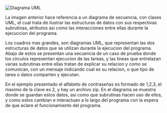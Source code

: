 ![Diagrama UML](/desing/zippas_optimized.png)

La imagen anterior hace referencia a un diagrama de secuencia, con clases UML, el cual trata de ilustrar las estructuras de datos con sus respectivas subrutinas, atributos asi como las interacciones entre ellas durante la ejecuccion del programa. 

Los cuadros mas grandes, son diagramas UML, que representan las dos estructuras de datos que se utilizan durante la ejecucion del programa. Abajo de estos se presentan una secuencia de un caso de prueba donde los circulos representan ejecucion de las tareas, y las lineas que entrelazan varias subrutinas entre ellas tratan de explicar su relacion y como se comunican, con un mensaje indicando cual es su relacion, o que tipo de tarea o datos comparten y ejecutan. 

En el ejemplo presentado el alfabeto de contraseñas es formado de 1,2,3, el maximo de la clave es 2, y hay un archivo zip. En el diagrama se muestra donde se guardan estos datos, asi como que subrutinas hacen uso de ellos, y como estos cambian e interactuan a lo largo del programa con la espera de que aclare el funcionamiento del programa.
